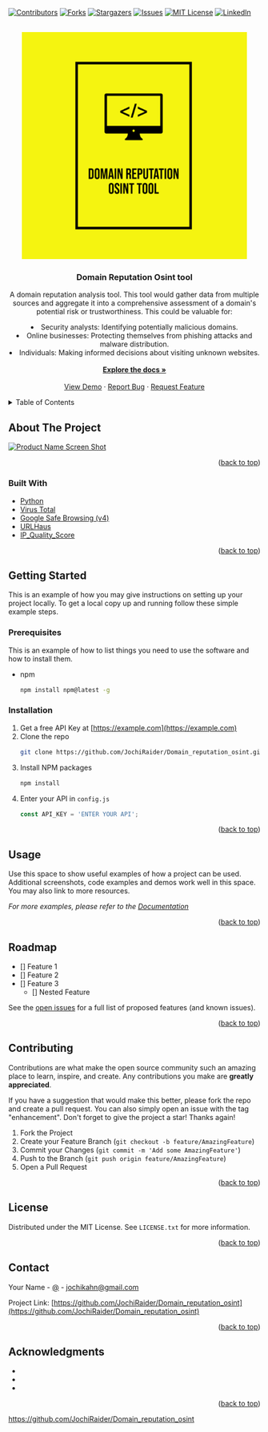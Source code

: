 <div id="top"></div>
<!--
*** Thanks for checking out the Best-README-Template. If you have a suggestion
*** that would make this better, please fork the repo and create a pull request
*** or simply open an issue with the tag "enhancement".
*** Don't forget to give the project a star!
*** Thanks again! Now go create something AMAZING! :D
-->



<!-- PROJECT SHIELDS -->
<!--
*** I'm using markdown "reference style" links for readability.
*** Reference links are enclosed in brackets [ ] instead of parentheses ( ).
*** See the bottom of this document for the declaration of the reference variables
*** for contributors-url, forks-url, etc. This is an optional, concise syntax you may use.
*** https://www.markdownguide.org/basic-syntax/#reference-style-links
-->
[![Contributors][contributors-shield]][contributors-url]
[![Forks][forks-shield]][forks-url]
[![Stargazers][stars-shield]][stars-url]
[![Issues][issues-shield]][issues-url]
[![MIT License][license-shield]][license-url]
[![LinkedIn][linkedin-shield]][linkedin-url]



<!-- PROJECT LOGO -->
<br />
<div align="center">
  <a href="https://github.com/JochiRaider/Domain_reputation_osint">
    <img src="images/logo.png" alt="Logo" width="450" height=auto>
  </a>

<h3 align="center">Domain Reputation Osint tool</h3>

  <p align="center">
    A domain reputation analysis tool. This tool would gather data from multiple sources and aggregate it into a comprehensive assessment of a domain's potential risk or trustworthiness. This could be valuable for:  
    <li>Security analysts: Identifying potentially malicious domains. </li>
    <li>Online businesses: Protecting themselves from phishing attacks and malware distribution. </li>
    <li>Individuals: Making informed decisions about visiting unknown websites.</li>
    <br />
    <a href="https://github.com/JochiRaider/Domain_reputation_osint"><strong>Explore the docs »</strong></a>
    <br />
    <br />
    <a href="https://github.com/JochiRaider/Domain_reputation_osint">View Demo</a>
    ·
    <a href="https://github.com/JochiRaider/Domain_reputation_osint/issues">Report Bug</a>
    ·
    <a href="https://github.com/JochiRaider/Domain_reputation_osint/issues">Request Feature</a>
  </p>
</div>



<!-- TABLE OF CONTENTS -->
<details>
  <summary>Table of Contents</summary>
  <ol>
    <li>
      <a href="#about-the-project">About The Project</a>
      <ul>
        <li><a href="#built-with">Built With</a></li>
      </ul>
    </li>
    <li>
      <a href="#getting-started">Getting Started</a>
      <ul>
        <li><a href="#prerequisites">Prerequisites</a></li>
        <li><a href="#installation">Installation</a></li>
      </ul>
    </li>
    <li><a href="#usage">Usage</a></li>
    <li><a href="#roadmap">Roadmap</a></li>
    <li><a href="#contributing">Contributing</a></li>
    <li><a href="#license">License</a></li>
    <li><a href="#contact">Contact</a></li>
    <li><a href="#acknowledgments">Acknowledgments</a></li>
  </ol>
</details>



<!-- ABOUT THE PROJECT -->
## About The Project

[![Product Name Screen Shot][product-screenshot]](https://example.com)

<p align="right">(<a href="#top">back to top</a>)</p>



### Built With

* [Python](https://www.python.org/)
* [Virus Total](https://docs.virustotal.com/)
* [Google Safe Browsing (v4)](https://developers.google.com/safe-browsing/v4/lookup-api)
* [URLHaus](https://urlhaus.abuse.ch/)
* [IP_Quality_Score](https://www.ipqualityscore.com/documentation/malicious-url-scanner-api/overview)

<p align="right">(<a href="#top">back to top</a>)</p>



<!-- GETTING STARTED -->
## Getting Started

This is an example of how you may give instructions on setting up your project locally.
To get a local copy up and running follow these simple example steps.

### Prerequisites

This is an example of how to list things you need to use the software and how to install them.
* npm
  ```sh
  npm install npm@latest -g
  ```

### Installation

1. Get a free API Key at [https://example.com](https://example.com)
2. Clone the repo
   ```sh
   git clone https://github.com/JochiRaider/Domain_reputation_osint.git
   ```
3. Install NPM packages
   ```sh
   npm install
   ```
4. Enter your API in `config.js`
   ```js
   const API_KEY = 'ENTER YOUR API';
   ```

<p align="right">(<a href="#top">back to top</a>)</p>



<!-- USAGE EXAMPLES -->
## Usage

Use this space to show useful examples of how a project can be used. Additional screenshots, code examples and demos work well in this space. You may also link to more resources.

_For more examples, please refer to the [Documentation](https://example.com)_

<p align="right">(<a href="#top">back to top</a>)</p>



<!-- ROADMAP -->
## Roadmap

- [] Feature 1
- [] Feature 2
- [] Feature 3
    - [] Nested Feature

See the [open issues](https://github.com/JochiRaider/Domain_reputation_osint/issues) for a full list of proposed features (and known issues).

<p align="right">(<a href="#top">back to top</a>)</p>



<!-- CONTRIBUTING -->
## Contributing

Contributions are what make the open source community such an amazing place to learn, inspire, and create. Any contributions you make are **greatly appreciated**.

If you have a suggestion that would make this better, please fork the repo and create a pull request. You can also simply open an issue with the tag "enhancement".
Don't forget to give the project a star! Thanks again!

1. Fork the Project
2. Create your Feature Branch (`git checkout -b feature/AmazingFeature`)
3. Commit your Changes (`git commit -m 'Add some AmazingFeature'`)
4. Push to the Branch (`git push origin feature/AmazingFeature`)
5. Open a Pull Request

<p align="right">(<a href="#top">back to top</a>)</p>



<!-- LICENSE -->
## License

Distributed under the MIT License. See `LICENSE.txt` for more information.

<p align="right">(<a href="#top">back to top</a>)</p>



<!-- CONTACT -->
## Contact

Your Name - [@](https://twitter.com/) - jochikahn@gmail.com

Project Link: [https://github.com/JochiRaider/Domain_reputation_osint](https://github.com/JochiRaider/Domain_reputation_osint)

<p align="right">(<a href="#top">back to top</a>)</p>



<!-- ACKNOWLEDGMENTS -->
## Acknowledgments

* []()
* []()
* []()

<p align="right">(<a href="#top">back to top</a>)</p>

https://github.com/JochiRaider/Domain_reputation_osint

<!-- MARKDOWN LINKS & IMAGES -->
<!-- https://www.markdownguide.org/basic-syntax/#reference-style-links -->
[contributors-shield]: https://img.shields.io/github/contributors/JochiRaider/Domain_reputation_osint.svg?style=for-the-badge
[contributors-url]: https://github.comJochiRaider/Domain_reputation_osint/graphs/contributors
[forks-shield]: https://img.shields.io/github/forks/JochiRaider/Domain_reputation_osint.svg?style=for-the-badge
[forks-url]: https://github.com/JochiRaider/Domain_reputation_osint/network/members
[stars-shield]: https://img.shields.io/github/stars/JochiRaider/Domain_reputation_osint.svg?style=for-the-badge
[stars-url]: https://github.com/JochiRaider/Domain_reputation_osint/stargazers
[issues-shield]: https://img.shields.io/github/issues/JochiRaider/Domain_reputation_osint.svg?style=for-the-badge
[issues-url]: https://github.com/JochiRaider/Domain_reputation_osint/issues
[license-shield]: https://img.shields.io/github/license/JochiRaider/Domain_reputation_osint.svg?style=for-the-badge
[license-url]: https://github.com/JochiRaider/Domain_reputation_osint/blob/master/LICENSE.txt
[linkedin-shield]: https://img.shields.io/badge/-LinkedIn-black.svg?style=for-the-badge&logo=linkedin&colorB=555
[linkedin-url]: https://linkedin.com/in/aaron-kahn
[product-screenshot]: images/screenshot.png

